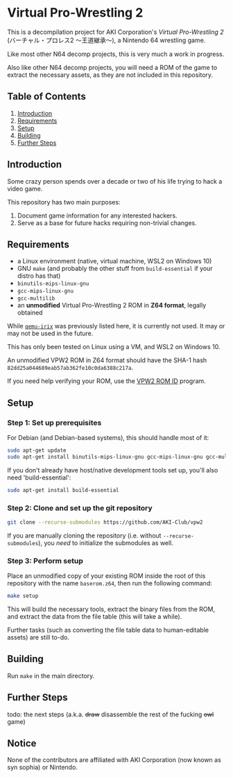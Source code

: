 # Virtual Pro-Wrestling 2
This is a decompilation project for AKI Corporation's *Virtual Pro-Wrestling 2*
(バーチャル・プロレス2 〜王道継承〜), a Nintendo 64 wrestling game.

Like most other N64 decomp projects, this is very much a work in progress.

Also like other N64 decomp projects, you will need a ROM of the game to extract
the necessary assets, as they are not included in this repository.

## Table of Contents

 1. [Introduction](#introduction)
 2. [Requirements](#requirements)
 3. [Setup](#setup)
 4. [Building](#building)
 5. [Further Steps](#further-steps)

## Introduction

Some crazy person spends over a decade or two of his life trying to hack a video game.

This repository has two main purposes:
 1. Document game information for any interested hackers.
 2. Serve as a base for future hacks requiring non-trivial changes.

## Requirements

- a Linux environment (native, virtual machine, WSL2 on Windows 10)
- GNU `make` (and probably the other stuff from `build-essential` if your distro has that)
- `binutils-mips-linux-gnu`
- `gcc-mips-linux-gnu`
- `gcc-multilib`
- an **unmodified** Virtual Pro-Wrestling 2 ROM in **Z64 format**, legally obtained

While [`qemu-irix`](https://github.com/n64decomp/qemu-irix/releases) was previously
listed here, it is currently not used. It may or may not be used in the future.

This has only been tested on Linux using a VM, and WSL2 on Windows 10.

An unmodified VPW2 ROM in Z64 format should have the SHA-1 hash `82dd25a044689eab57ab362fe10c0da6388c217a`.

If you need help verifying your ROM, use the [VPW2 ROM ID](https://github.com/AKI-Club/vpw2romid)
program.

## Setup

### Step 1: Set up prerequisites
For Debian (and Debian-based systems), this should handle most of it:

```bash
sudo apt-get update
sudo apt-get install binutils-mips-linux-gnu gcc-mips-linux-gnu gcc-multilib make git
```

If you don't already have host/native development tools set up, you'll also
need 'build-essential':

```bash
sudo apt-get install build-essential
```

### Step 2: Clone and set up the git repository
```bash
git clone --recurse-submodules https://github.com/AKI-Club/vpw2
```

If you are manually cloning the repository (i.e. without `--recurse-submodules`),
you *need* to initialize the submodules as well.

### Step 3: Perform setup
Place an unmodified copy of your existing ROM inside the root of this repository
with the name `baserom.z64`, then run the following command:

```bash
make setup
```

This will build the necessary tools, extract the binary files from the ROM,
and extract the data from the file table (this will take a while).

Further tasks (such as converting the file table data to human-editable assets)
are still to-do.

## Building

Run `make` in the main directory.

## Further Steps

todo: the next steps (a.k.a. ~~draw~~ disassemble the rest of the fucking ~~owl~~ game)

## Notice

None of the contributors are affiliated with AKI Corporation (now known as syn sophia)
or Nintendo.
